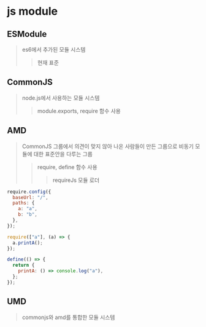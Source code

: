 # js module

## ESModule

> es6에서 추가된 모듈 시스템
>
> > 현재 표준

## CommonJS

> node.js에서 사용하는 모듈 시스템
>
> > module.exports, require 함수 사용

## AMD

> CommonJS 그룹에서 의견이 맞지 않아 나온 사람들이 만든 그룹으로 비동기 모듈에 대한 표준안을 다루는 그룹
>
> > require, define 함수 사용
> >
> > > requireJs 모듈 로더

```js
require.config({
  baseUrl: "/",
  paths: {
    a: "a",
    b: "b",
  },
});

require(["a"], (a) => {
  a.printA();
});

define(() => {
  return {
    printA: () => console.log("a"),
  };
});
```

## UMD

> commonjs와 amd를 통합한 모듈 시스템
